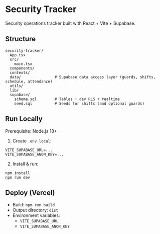 # Security Tracker

Security operations tracker built with React + Vite + Supabase.

## Structure

```
security-tracker/
  App.tsx
  src/
    main.tsx
  components/
  contexts/
  data/               # Supabase data access layer (guards, shifts, schedule, attendance)
  utils/
  lib/
  supabase/
    schema.sql        # Tables + dev RLS + realtime
    seed.sql          # Seeds for shifts (and optional guards)
```

## Run Locally

Prerequisite: Node.js 18+

1. Create `.env.local`:
```
VITE_SUPABASE_URL=...
VITE_SUPABASE_ANON_KEY=...
```
2. Install & run:
```
npm install
npm run dev
```

## Deploy (Vercel)

- Build: `npm run build`
- Output directory: `dist`
- Environment variables:
  - `VITE_SUPABASE_URL`
  - `VITE_SUPABASE_ANON_KEY`

